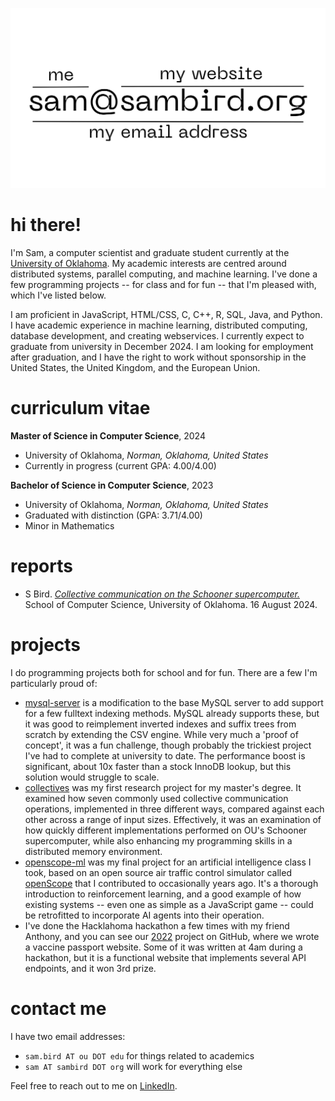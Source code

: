![my contact information](./contact.png)

# hi there!

I'm Sam, a computer scientist and graduate student currently at the [University of Oklahoma](https://cs.ou.edu). My academic interests are centred around distributed systems, parallel computing, and machine learning. I've done a few programming projects -- for class and for fun -- that I'm pleased with, which I've listed below.

I am proficient in JavaScript, HTML/CSS, C, C++, R, SQL, Java, and Python. I have academic experience in machine learning, distributed computing, database development, and creating webservices. I currently expect to graduate from university in December 2024. I am looking for employment after graduation, and I have the right to work without sponsorship in the United States, the United Kingdom, and the European Union.

# curriculum vitae

**Master of Science in Computer Science**, 2024

- University of Oklahoma, *Norman, Oklahoma, United States*  
- Currently in progress (current GPA: 4.00/4.00)

**Bachelor of Science in Computer Science**, 2023

- University of Oklahoma, *Norman, Oklahoma, United States*  
- Graduated with distinction (GPA: 3.71/4.00)  
- Minor in Mathematics

# reports

- S Bird. [*Collective communication on the Schooner supercomputer.*](/reports/collective_comm.pdf) School of Computer Science, University of Oklahoma. 16 August 2024.

# projects

I do programming projects both for school and for fun. There are a few I'm particularly proud of:

- [mysql-server](https://github.com/const-sambird/mysql-server) is a modification to the base MySQL server to add support for a few fulltext indexing methods. MySQL already supports these, but it was good to reimplement inverted indexes and suffix trees from scratch by extending the CSV engine. While very much a 'proof of concept', it was a fun challenge, though probably the trickiest project I've had to complete at university to date. The performance boost is significant, about 10x faster than a stock InnoDB lookup, but this solution would struggle to scale.
- [collectives](https://github.com/const-sambird/collectives) was my first research project for my master's degree. It examined how seven commonly used collective communication operations, implemented in three different ways, compared against each other across a range of input sizes. Effectively, it was an examination of how quickly different implementations performed on OU's Schooner supercomputer, while also enhancing my programming skills in a distributed memory environment.
- [openscope-ml](https://github.com/const-sambird/openscope-ml) was my final project for an artificial intelligence class I took, based on an open source air traffic control simulator called [openScope](https://github.com/openscope/openscope) that I contributed to occasionally years ago. It's a thorough introduction to reinforcement learning, and a good example of how existing systems -- even one as simple as a JavaScript game -- could be retrofitted to incorporate AI agents into their operation.
- I've done the Hacklahoma hackathon a few times with my friend Anthony, and you can see our [2022](https://github.com/anthony-nguyen-04/Hacklahoma2022) project on GitHub, where we wrote a vaccine passport website. Some of it was written at 4am during a hackathon, but it is a functional website that implements several API endpoints, and it won 3rd prize.

# contact me

I have two email addresses:

- `sam.bird AT ou DOT edu` for things related to academics
- `sam AT sambird DOT org` will work for everything else

Feel free to reach out to me on [LinkedIn](https://www.linkedin.com/in/sam-bird-aab3382b3/).
